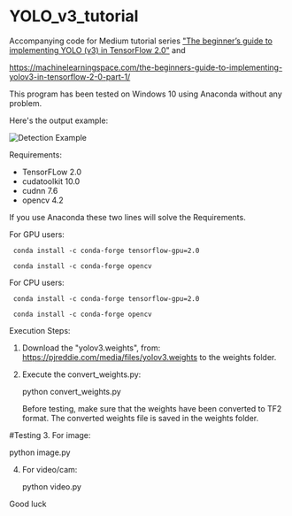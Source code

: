 # YOLO_v3_tutorial
Accompanying code for Medium tutorial series ["The beginner’s guide to implementing YOLO (v3) in TensorFlow 2.0"](https://medium.com/@rahmadsadli/the-beginners-guide-to-implementing-yolo-v3-in-tensorflow-2-0-part-1-fcdb64b04a91) and

https://machinelearningspace.com/the-beginners-guide-to-implementing-yolov3-in-tensorflow-2-0-part-1/

This program has been tested on Windows 10 using Anaconda without any problem.

Here's the output example:

![Detection Example](https://machinelearningspace.com/wp-content/uploads/2020/01/val2.jpg)


Requirements:
- TensorFLow 2.0
- cudatoolkit 10.0
- cudnn 7.6 
- opencv 4.2

If you use Anaconda these two lines will solve the Requirements.

  For GPU users:
  
     conda install -c conda-forge tensorflow-gpu=2.0
     
     conda install -c conda-forge opencv
     
  For CPU users:
  
     conda install -c conda-forge tensorflow-gpu=2.0
     
     conda install -c conda-forge opencv


Execution Steps:

1. Download the "yolov3.weights", from:
https://pjreddie.com/media/files/yolov3.weights
to the weights folder.

2. Execute the convert_weights.py:

   python convert_weights.py

   Before testing, make sure that the weights have been converted to TF2 format.
   The converted weights file is saved in the weights folder.

#Testing
3. For image:

   python image.py

4. For video/cam:

   python video.py

Good luck

